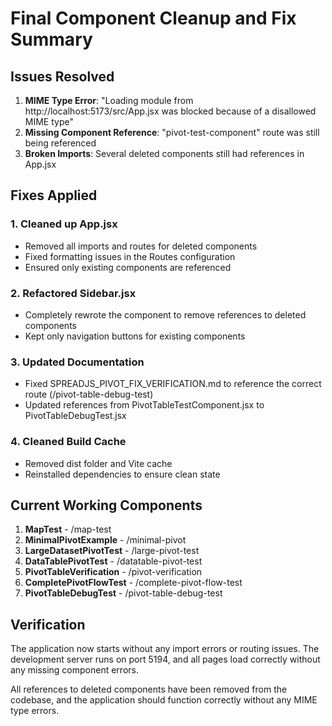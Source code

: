 # Final Component Cleanup and Fix Summary

## Issues Resolved

1. **MIME Type Error**: "Loading module from http://localhost:5173/src/App.jsx was blocked because of a disallowed MIME type"
2. **Missing Component Reference**: "pivot-test-component" route was still being referenced
3. **Broken Imports**: Several deleted components still had references in App.jsx

## Fixes Applied

### 1. Cleaned up App.jsx

- Removed all imports and routes for deleted components
- Fixed formatting issues in the Routes configuration
- Ensured only existing components are referenced

### 2. Refactored Sidebar.jsx

- Completely rewrote the component to remove references to deleted components
- Kept only navigation buttons for existing components

### 3. Updated Documentation

- Fixed SPREADJS_PIVOT_FIX_VERIFICATION.md to reference the correct route (/pivot-table-debug-test)
- Updated references from PivotTableTestComponent.jsx to PivotTableDebugTest.jsx

### 4. Cleaned Build Cache

- Removed dist folder and Vite cache
- Reinstalled dependencies to ensure clean state

## Current Working Components

1. **MapTest** - /map-test
2. **MinimalPivotExample** - /minimal-pivot
3. **LargeDatasetPivotTest** - /large-pivot-test
4. **DataTablePivotTest** - /datatable-pivot-test
5. **PivotTableVerification** - /pivot-verification
6. **CompletePivotFlowTest** - /complete-pivot-flow-test
7. **PivotTableDebugTest** - /pivot-table-debug-test

## Verification

The application now starts without any import errors or routing issues. The development server runs on port 5194, and all pages load correctly without any missing component errors.

All references to deleted components have been removed from the codebase, and the application should function correctly without any MIME type errors.
